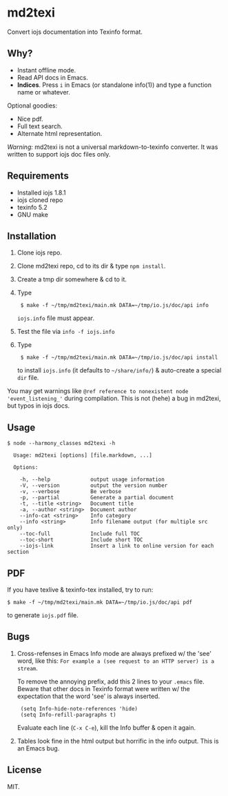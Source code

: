 # md2texi

Convert iojs documentation into Texinfo format.

## Why?

* Instant offline mode.
* Read API docs in Emacs.
* **Indices**. Press `i` in Emacs (or standalone info(1)) and type a
  function name or whatever.

Optional goodies:

* Nice pdf.
* Full text search.
* Alternate html representation.

*Warning:* md2texi is not a universal markdown-to-texinfo
converter. It was written to support iojs doc files only.

## Requirements

* Installed iojs 1.8.1
* iojs cloned repo
* texinfo 5.2
* GNU make

## Installation

1. Clone iojs repo.

2. Clone md2texi repo, cd to its dir & type `npm install`.

3. Create a tmp dir somewhere & cd to it.

4. Type

		$ make -f ~/tmp/md2texi/main.mk DATA=~/tmp/io.js/doc/api info

	`iojs.info` file must appear.

5. Test the file via `info -f iojs.info`

6. Type

		$ make -f ~/tmp/md2texi/main.mk DATA=~/tmp/io.js/doc/api install

	to install `iojs.info` (it defaults to `~/share/info/`) &
	auto-create a special `dir` file.

You may get warnings like `@ref reference to nonexistent node
'event_listening_'` during compilation. This is not (hehe) a bug in
md2texi, but typos in iojs docs.

## Usage

```
$ node --harmony_classes md2texi -h

  Usage: md2texi [options] [file.markdown, ...]

  Options:

	-h, --help             output usage information
	-V, --version          output the version number
	-v, --verbose          Be verbose
	-p, --partial          Generate a partial document
	-t, --title <string>   Document title
	-a, --author <string>  Document author
	--info-cat <string>    Info category
	--info <string>        Info filename output (for multiple src only)
	--toc-full             Include full TOC
	--toc-short            Include short TOC
	--iojs-link            Insert a link to online version for each section
```

## PDF

If you have texlive & texinfo-tex installed, try to run:

	$ make -f ~/tmp/md2texi/main.mk DATA=~/tmp/io.js/doc/api pdf

to generate `iojs.pdf` file.

## Bugs

1. Cross-refenses in Emacs Info mode are always prefixed w/ the 'see'
   word, like this: `For example a (see request to an HTTP server) is a
   stream`.

	To remove the annoying prefix, add this 2 lines to your `.emacs`
	file. Beware that other docs in Texinfo format were written w/ the
	expectation that the word 'see' is always inserted.

		(setq Info-hide-note-references 'hide)
		(setq Info-refill-paragraphs t)

	Evaluate each line (`C-x C-e`), kill the Info buffer & open it
	again.

2. Tables look fine in the html output but horrific in the info
   output. This is an Emacs bug.

## License

MIT.
